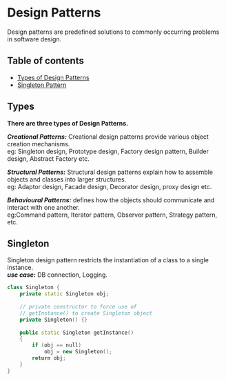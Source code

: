# Design Patterns

Design patterns are predefined solutions to commonly occurring problems in software design.

## Table of contents

* [Types of Design Patterns](#types)
* [Singleton Pattern](#singleton)



## Types

**There are three types of Design Patterns.**

***Creational Patterns:*** Creational design patterns provide various object creation mechanisms.\
eg: Singleton design, Prototype design, Factory design pattern, Builder design, Abstract Factory etc.

***Structural Patterns:*** Structural design patterns explain how to assemble objects and classes into larger structures.\
eg: Adaptor design, Facade design, Decorator design, proxy design etc.

***Behavioural Patterns:*** defines how the objects should communicate and interact with one another.\
eg:Command pattern, Iterator pattern, Observer pattern, Strategy pattern, etc.



## Singleton
Singleton design pattern restricts the instantiation of a class to a single instance.\
***use case:*** DB connection, Logging.

```cpp
class Singleton {
    private static Singleton obj;
 
    // private constructor to force use of
    // getInstance() to create Singleton object
    private Singleton() {}
 
    public static Singleton getInstance()
    {
        if (obj == null)
            obj = new Singleton();
        return obj;
    }
}
```


